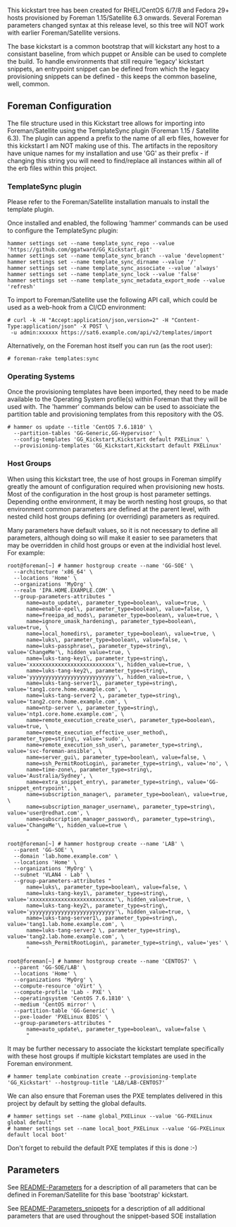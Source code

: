 
This kickstart tree has been created for RHEL/CentOS 6/7/8 and Fedora 29+ hosts provisioned by Foreman 1.15/Satellite 6.3 onwards. Several Foreman parameters changed syntax at this release level, so this tree will NOT work with earlier Foreman/Satellite versions.

The base kickstart is a common bootstrap that will kickstart any host to a consistant baseline, from which puppet or Ansible can be used to complete the build. To handle environments that still require 'legacy' kickstart snippets, an entrypoint snippet can be defined from which the legacy provisioning snippets can be defined - this keeps the common baseline, well, common.

## Foreman Configuration
The file structure used in this Kickstart tree allows for importing into Foreman/Satellite using the TemplateSync plugin (Foreman 1.15 / Satellite 6.3).  The plugin can append a prefix to the name of all erb files, however for this kickstart I am NOT making use of this. The artifacts in the repository have unique names for my installation and use 'GG' as their prefix - if changing this string you will need to find/replace all instances within all of the erb files within this project.

### TemplateSync plugin
Please refer to the Foreman/Satellite installation manuals to install the template plugin.

Once installed and enabled, the following 'hammer' commands can be used to configure the TemplateSync plugin:
```
hammer settings set --name template_sync_repo --value 'https://github.com/ggatward/GG_Kickstart.git'
hammer settings set --name template_sync_branch --value 'development'
hammer settings set --name template_sync_dirname --value '/'
hammer settings set --name template_sync_associate --value 'always'
hammer settings set --name template_sync_lock --value 'false'
hammer settings set --name template_sync_metadata_export_mode --value 'refresh'
```

To import to Foreman/Satellite use the following API call, which could be used as a web-hook from a CI/CD environment:
```
# curl -k -H "Accept:application/json,version=2" -H "Content-Type:application/json" -X POST \
 -u admin:xxxxxx https://sat6.example.com/api/v2/templates/import
```

Alternatively, on the Foreman host itself you can run (as the root user):
```
# foreman-rake templates:sync
```

### Operating Systems
Once the provisioning templates have been imported, they need to be made available to the Operating System profile(s) within Foreman that they will be used with.  The 'hammer' commands below can be used to assoiciate the partition table and provisioning templates from this repository with the OS.
```
# hammer os update --title 'CentOS 7.6.1810' \
  --partition-tables 'GG-Generic,GG-Hypervisor' \
  --config-templates 'GG_Kickstart,Kickstart default PXELinux' \
  --provisioning-templates 'GG_Kickstart,Kickstart default PXELinux'
```


### Host Groups
When using this kickstart tree, the use of host groups in Foreman simplify greatly the amount of configuration required when provisioning new hosts. Most of the configuration in the host group is host parameter settings. Depending onthe environment, it may be worth nesting host groups, so that environment common parameters are defined at the parent level, with nested child host groups defining (or overriding) parameters as required.

Many parameters have default values, so it is not necessary to define all parameters, although doing so will make it easier to see parameters that may be overridden in child host groups or even at the individial host level.
For example:

```
root@foreman[~] # hammer hostgroup create --name 'GG-SOE' \
  --architecture 'x86_64' \
  --locations 'Home' \
  --organizations 'MyOrg' \
  --realm 'IPA.HOME.EXAMPLE.COM' \
  --group-parameters-attributes "
      name=auto_update\, parameter_type=boolean\, value=true, \
      name=enable-epel\, parameter_type=boolean\, value=false, \
      name=freeipa_ad_mods\, parameter_type=boolean\, value=true, \
      name=ignore_umask_hardening\, parameter_type=boolean\, value=true, \
      name=local_homedirs\, parameter_type=boolean\, value=true, \
      name=luks\, parameter_type=boolean\, value=false, \
      name=luks-passphrase\, parameter_type=string\, value='ChangeMe'\, hidden_value=true, \
      name=luks-tang-key1\, parameter_type=string\, value='xxxxxxxxxxxxxxxxxxxxxxxxxxx'\, hidden_value=true, \
      name=luks-tang-key2\, parameter_type=string\, value='yyyyyyyyyyyyyyyyyyyyyyyyyyy'\, hidden_value=true, \
      name=luks-tang-server1\, parameter_type=string\, value='tang1.core.home.example.com', \
      name=luks-tang-server2 \, parameter_type=string\, value='tang2.core.home.example.com', \
      name=ntp-server \, parameter_type=string\, value='ntp1.core.home.example.com', \
      name=remote_execution_create_user\, parameter_type=boolean\, value=true, \
      name=remote_execution_effective_user_method\, parameter_type=string\, value='sudo', \
      name=remote_execution_ssh_user\, parameter_type=string\, value='svc-foreman-ansible', \
      name=server_gui\, parameter_type=boolean\, value=false, \
      name=ssh_PermitRootLogin\, parameter_type=string\, value='no', \
      name=time-zone\, parameter_type=string\, value='Australia/Sydney', \
      name=extra_snippet_entry\, parameter_type=string\, value='GG-snippet_entrypoint', \
      name=subscription_manager\, parameter_type=boolean\, value=true, \
      name=subscription_manager_username\, parameter_type=string\, value='user@redhat.com', \
      name=subscription_manager_password\, parameter_type=string\, value='ChangeMe'\, hidden_value=true \
      "

root@foreman[~] # hammer hostgroup create --name 'LAB' \
  --parent 'GG-SOE' \
  --domain 'lab.home.example.com' \
  --locations 'Home' \
  --organizations 'MyOrg' \
  --subnet 'VLAN4 - Lab' \
  --group-parameters-attributes "
      name=luks\, parameter_type=boolean\, value=false, \
      name=luks-tang-key1\, parameter_type=string\, value='xxxxxxxxxxxxxxxxxxxxxxxxxxx'\, hidden_value=true, \
      name=luks-tang-key2\, parameter_type=string\, value='yyyyyyyyyyyyyyyyyyyyyyyyyyy'\, hidden_value=true, \
      name=luks-tang-server1\, parameter_type=string\, value='tang1.lab.home.example.com', \
      name=luks-tang-server2 \, parameter_type=string\, value='tang2.lab.home.example.com', \
      name=ssh_PermitRootLogin\, parameter_type=string\, value='yes' \
      "

root@foreman[~] # hammer hostgroup create --name 'CENTOS7' \
  --parent 'GG-SOE/LAB' \
  --locations 'Home' \
  --organizations 'MyOrg' \
  --compute-resource 'oVirt' \
  --compute-profile 'Lab - PXE' \
  --operatingsystem 'CentOS 7.6.1810' \
  --medium 'CentOS mirror' \
  --partition-table 'GG-Generic' \
  --pxe-loader 'PXELinux BIOS' \
  --group-parameters-attributes "
      name=auto_update\, parameter_type=boolean\, value=false \
      "

```

It may be further necessary to associate the kickstart template specifically with these host groups if multiple kickstart templates are used in the Foreman environment.
```
# hammer template combination create --provisioning-template 'GG_Kickstart' --hostgroup-title 'LAB/LAB-CENTOS7'
```

We can also ensure that Foreman uses the PXE templates delivered in this project by default by setting the global defaults.
```
# hammer settings set --name global_PXELinux --value 'GG-PXELinux global default'
# hammer settings set --name local_boot_PXELinux --value 'GG-PXELinux default local boot'
```
Don't forget to rebuild the default PXE templates if this is done :-)

## Parameters

See [README-Parameters](README-Parameters.md) for a description of all parameters that can be defined in Foreman/Satellite for this base 'bootstrap' kickstart.

See [README-Parameters_snippets](README-Parameters_snippets.md) for a description of all additional parameters that are used throughout the snippet-based SOE installation

